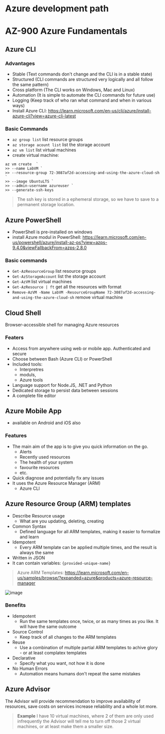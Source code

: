 # Azure development path
# AZ-900 Azure Fundamentals

## Azure CLI
### Advantages
- Stable (Text commands don't change and the CLI is in a stable state)
- Structured (CLI commands are structured very logically and all follow the same pattern)
- Cross platform (The CLI works on Windows, Mac and Linux)
- Automation (It is simple to automate the CLI commands for future use)
- Logging (Keep track of who ran what command and when in various ways)
- Install Azure CLI:
  https://learn.microsoft.com/en-us/cli/azure/install-azure-cli?view=azure-cli-latest
  
### Basic Commands
- ```az group list``` list resource groups
- ```az storage acount list``` list the storage account
- ```az vm list``` list virtual machines
- create virtual machine:
```
az vm create  `
>> --name LabVM `
>> --resource-group 72-3087af2d-accessing-and-using-the-azure-cloud-sh `
>> --image UbuntuLTS `
>> --admin-username azureuser `
>> --generate-ssh-keys
``` 
> The ssh key is stored in a ephemeral storage, so we have to save to a permanent storage location.

## Azure PowerShell
- PowerShell is pre-installed on windows 
- install Azure modul in PowerShell:
  https://learn.microsoft.com/en-us/powershell/azure/install-az-ps?view=azps-9.4.0&viewFallbackFrom=azps-2.8.0
  
 ### Basic commands
 - ```Get-AzResourceGroup``` list resource groups
 - ```Get-AzStorageAccount``` list the storage account
 - ```Get-AzVM``` list virtual machines
 - ```Get-AzResource | ft``` get all the resources with format
 - ```Remove-AzVM -Name LabVM -ResourceGroupName 72-3087af2d-accessing-and-using-the-azure-cloud-sh``` remove virtual machine

## Cloud Shell
Browser-accessible shell for managing Azure resources

### Featers
- Access from anywhere using web or mobile app. Authenticated and secure
- Choose between Bash (Azure CLI) or PowerShell
- Included tools:
  - Interpretres
  - moduls,
  - Azure tools
- Language support for Node.JS, .NET and Python
- Dedicated storage to persist data between sessions
- A complete file editor

## Azure Mobile App
- available on Android and iOS also

### Features
- The main aim of the app is to give you quick information on the go.
  - Alerts
  - Recently used resources
  - The health of your system
  - favourite resources
  - etc.
- Quick diagnose and potentially fix any issues
- It uses the Azure Resource Manager (ARM)
  - Azure CLI

## Azure Resource Group (ARM) templates
- Describe Resource usage
  - What are you updating, deleting, creating
- Common Syntax
  - Defined language for all ARM templates, making it easier to formalize and learn
- Idempotent
  - Every ARM template can be applied multiple times, and the result is always the same
- Written in JSON
- It can contain variables: ```{provided-unique-name}```

> Azure ARM Templates: https://learn.microsoft.com/en-us/samples/browse/?expanded=azure&products=azure-resource-manager

![image](https://user-images.githubusercontent.com/48266482/219310785-bc7e0087-781c-4e57-bab3-9de77b83d9b7.png)

### Benefits
- Idempotent
  - Run the same templates once, twice, or as many times as you like. It will have the same outcome
- Source Control
  - Keep track of all changes to the ARM templates
- Reuse
  - Use a combination of multiple partial ARM templates to achive glory - or at least complatex templates
- Declarative
  - Specify what you want, not how it is done
- No Human Errors
  - Automation means humans don't repeat the same mistakes

## Azure Advisor
The Advisor will provide recommendation to improve availability of resources, save costs on services increase reliability and a whole lot more.

> **Example**
> I have 10 virtual machines, where 2 of them are only used infrequently the Advisor will tell me to 
> turn off those 2 virtual machines, or at least make them a smaller size.




